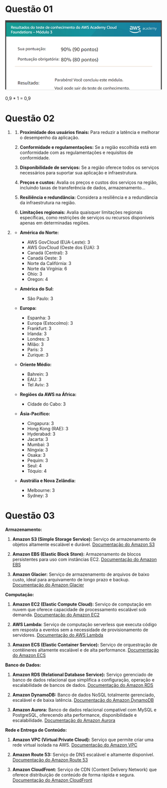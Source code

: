 # Questão 01

![image](print.png)

0,9 \* 1 = 0,9

# Questão 02

1.
    1. **Proximidade dos usuários finais:** Para reduzir a latência e melhorar o desempenho da aplicação.

    2. **Conformidade e regulamentações:** Se a região escolhida está em conformidade com as regulamentações e requisitos de conformidade.

    3. **Disponibilidade de serviços:** Se a região oferece todos os serviços necessários para suportar sua aplicação e infraestrutura.

    4. **Preços e custos:** Avalia os preços e custos dos serviços na região, incluindo taxas de transferência de dados, armazenamento...

    5. **Resiliência e redundância:** Considera a resiliência e a redundância da infraestrutura na região.

    6. **Limitações regionais:** Avalia quaisquer limitações regionais específicas, como restrições de serviços ou recursos disponíveis apenas em determinadas regiões.

2.
    - **América do Norte:**
        - AWS GovCloud (EUA-Leste): 3
        - AWS GovCloud (Oeste dos EUA): 3
        - Canadá (Central): 3
        - Canadá Oeste: 3
        - Norte da Califórnia: 3
        - Norte da Virgínia: 6
        - Ohio: 3
        - Oregon: 4
    
    - **América do Sul:**
        - São Paulo: 3
    
    - **Europa:**
        - Espanha: 3
        - Europa (Estocolmo): 3
        - Frankfurt: 3
        - Irlanda: 3
        - Londres: 3
        - Milão: 3
        - Paris: 3
        - Zurique: 3

    - **Oriente Médio:**
        - Bahrein: 3
        - EAU: 3
        - Tel Aviv: 3

    - **Regiões da AWS na África:**
        - Cidade do Cabo: 3
    
    - **Ásia-Pacífico:**
        - Cingapura: 3
        - Hong Kong (RAE): 3
        - Hyderabad: 3
        - Jacarta: 3
        - Mumbai: 3
        - Ningxia: 3
        - Osaka: 3
        - Pequim: 3
        - Seul: 4
        - Tóquio: 4

    - **Austrália e Nova Zelândia:**
        - Melbourne: 3
        - Sydney: 3

# Questão 03

**Armazenamento:**
1. **Amazon S3 (Simple Storage Service):** Serviço de armazenamento de objetos altamente escalável e durável.
[Documentação do Amazon S3](https://docs.aws.amazon.com/AmazonS3/latest/dev/Welcome.html)

2. **Amazon EBS (Elastic Block Store):** Armazenamento de blocos persistentes para uso com instâncias EC2.
[Documentação do Amazon EBS](https://docs.aws.amazon.com/ebs/index.html)

3. **Amazon Glacier:** Serviço de armazenamento de arquivos de baixo custo, ideal para arquivamento de longo prazo e backup.
[Documentação do Amazon Glacier](https://docs.aws.amazon.com/amazonglacier/latest/dev/introduction.html)

**Computação:**
1. **Amazon EC2 (Elastic Compute Cloud):** Serviço de computação em nuvem que oferece capacidade de processamento escalável sob demanda.
[Documentação do Amazon EC2](https://docs.aws.amazon.com/ec2/index.html)

2. **AWS Lambda:** Serviço de computação serverless que executa código em resposta a eventos sem a necessidade de provisionamento de servidores.
[Documentação do AWS Lambda](https://docs.aws.amazon.com/lambda/index.html)

3. **Amazon ECS (Elastic Container Service):** Serviço de orquestração de contêineres altamente escalável e de alta performance.
[Documentação do Amazon ECS](https://docs.aws.amazon.com/AmazonECS/latest/developerguide/Welcome.html)

**Banco de Dados:**
1. **Amazon RDS (Relational Database Service):** Serviço gerenciado de banco de dados relacional que simplifica a configuração, operação e escalabilidade de bancos de dados.
[Documentação do Amazon RDS](https://docs.aws.amazon.com/rds/index.html)

2. **Amazon DynamoDB:** Banco de dados NoSQL totalmente gerenciado, escalável e de baixa latência.
[Documentação do Amazon DynamoDB](https://docs.aws.amazon.com/amazondynamodb/latest/developerguide/Introduction.html)

3. **Amazon Aurora:** Banco de dados relacional compatível com MySQL e PostgreSQL, oferecendo alta performance, disponibilidade e escalabilidade.
[Documentação do Amazon Aurora](https://docs.aws.amazon.com/AmazonRDS/latest/AuroraUserGuide/CHAP_Aurora.html)

**Rede e Entrega de Conteúdo:**
1. **Amazon VPC (Virtual Private Cloud):** Serviço que permite criar uma rede virtual isolada na AWS.
[Documentação do Amazon VPC](https://docs.aws.amazon.com/vpc/index.html)

2. **Amazon Route 53:** Serviço de DNS escalável e altamente disponível.
[Documentação do Amazon Route 53](https://docs.aws.amazon.com/route53/index.html)

3. **Amazon CloudFront:** Serviço de CDN (Content Delivery Network) que oferece distribuição de conteúdo de forma rápida e segura.
[Documentação do Amazon CloudFront](https://docs.aws.amazon.com/AmazonCloudFront/latest/DeveloperGuide/Introduction.html)